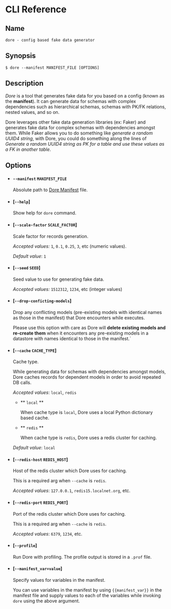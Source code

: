 # CLI Reference

## Name

```shell
dore - config based fake data generator
```


## Synopsis

```shell
$ dore --manifest MANIFEST_FILE [OPTIONS]
```

## Description

*Dore* is a tool that generates fake data for you based on a config (known as the **manifest**). 
It can generate data for schemas with complex dependencies such as hierarchical schemas, schemas with PK/FK relations, 
nested values, and so on.

Dore leverages other fake data generation libraries (ex: Faker) and generates fake data for complex schemas with 
dependencies amongst them. While Faker allows you to do something like *generate a random UUID4 string*, with Dore, 
you could do something along the lines of *Generate a random UUID4 string as PK for a table and use these values as a 
FK in another table*.

## Options

* #### `--manifest` `MANIFEST_FILE`
    Absolute path to [Dore Manifest](../manifest/manifest.md) file.

* #### [`--help`]
    
    Show help for `dore` command.


* #### [`--scale-factor` `SCALE_FACTOR`]

    Scale factor for records generation. 
  
    *Accepted values:* `1`, `0.1`, `0.25`, `3`, etc (numeric values).

    *Default value*: `1`

* #### [`--seed` `SEED`]

    Seed value to use for generating fake data.

    *Accepted values:* `1512312`, `1234`, etc (integer values)

* #### [`--drop-conficting-models`]

    Drop any conflicting models (pre-existing models with identical names as those in the manifest) that Dore 
    encounters while executes.

    Please use this option with care as Dore will **delete existing models and re-create them** when it encounters any 
    pre-existing models in a datastore with names identical to those in the manifest.`

* #### [`--cache` `CACHE_TYPE`]

    Cache type.

    While generating data for schemas with dependencies amongst models, Dore caches records for dependent models in 
    order to avoid repeated DB calls.

    *Accepted values*: `local`, `redis`

    * ** `local` **
      
        When cache type is `local`, Dore uses a local Python dictionary based cache.
      
    * ** `redis` **
      
        When cache type is `redis`, Dore uses a redis cluster for caching.
  
    *Default value*: `local`

* #### [`--redis-host` `REDIS_HOST`]

    Host of the redis cluster which Dore uses for caching. 
  
    This is a required arg when `--cache` is `redis`.

    *Accepted values*: `127.0.0.1`, `redis15.localnet.org`, etc.

* #### [`--redis-port` `REDIS_PORT`]

    Port of the redis cluster which Dore uses for caching.
  
    This is a required arg when `--cache` is `redis`.

    *Accepted values*: `6379`, `1234`, etc.

* #### [`--profile`]

    Run Dore with profiling. The profile output is stored in a `.prof` file.

* #### [`--manifest_var=value`]

    Specify values for variables in the manifest.

    You can use variables in the manifest by using `{{manifest_var}}` in the manifest file and supply values to each
    of the variables while invoking `dore` using the above argument.
